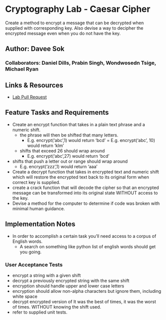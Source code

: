 # Cryptography Lab - Caesar Cipher

Create a method to encrypt a message that can be decrypted when supplied with corresponding key. Also devise a way to decipher the encrypted message even when you do not have the key.

## Author: Davee Sok

### Collaborators: Daniel Dills, Prabin Singh, Wondwosedn Tsige, Michael Ryan

## Links & Resources

- [Lab Pull Request]()

## Feature Tasks and Requirements

- Create an encrypt function that takes in a plain text phrase and a numeric shift.
  - the phrase will then be shifted that many letters.
    - E.g. encrypt(‘abc’,1) would return ‘bcd’ = E.g. encrypt(‘abc’, 10) would return ‘klm’
  - shifts that exceed 26 should wrap around
    - E.g. encrypt(‘abc’,27) would return ‘bcd’
- shifts that push a letter out or range should wrap around
  - E.g. encrypt(‘zzz’,1) would return ‘aaa’
- Create a decrypt function that takes in encrypted text and numeric shift which will restore the encrypted text back to its original form when correct key is supplied.
- create a crack function that will decode the cipher so that an encrypted message can be transformed into its original state WITHOUT access to the key.
- Devise a method for the computer to determine if code was broken with minimal human guidance.

## Implementation Notes

- In order to accomplish a certain task you’ll need access to a corpus of English words.
  - A search on something like python list of english words should get you going.

### User Acceptance Tests

- encrypt a string with a given shift
- decrypt a previously encrypted string with the same shift
- encryption should handle upper and lower case letters
- encryption should allow non-alpha characters but ignore them, including white space
- decrypt encrypted version of It was the best of times, it was the worst of times. WITHOUT knowing the shift used.
- refer to supplied unit tests.
